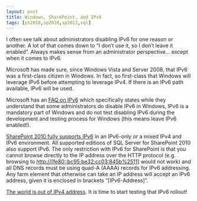 ```yaml
---
layout: post
title: Windows, SharePoint, and IPv6
tags: [ps2010,sp2010,sp2013,sql]
---
```


I often see talk about administrators disabling IPv6 for one reason or another.  A lot of that comes down to “I don’t use it, so I don’t leave it enabled”.  Always makes sense from an administrator perspective… except when it comes to IPv6.

Microsoft has made sure, since Windows Vista and Server 2008, that IPv6 was a first-class citizen in Windows.  In fact, so first-class that Windows will leverage IPv6 before attempting to leverage IPv4.  If there is an IPv6 path available, IPv6 will be used.

Microsoft has an [FAQ on IPv6](http://technet.microsoft.com/en-us/network/cc987595.aspx) which specifically states while they understand that some administrators do disable IPv6 in Windows, IPv6 is a mandatory part of Windows and do not test disabling IPv6 during the development and testing process for Windows (this means leave IPv6 enabled!).

[SharePoint 2010 fully supports IPv6](http://technet.microsoft.com/en-us/library/cc748826.aspx) in an IPv6-only or a mixed IPv4 and IPv6 environment.  All supported editions of SQL Server for SharePoint 2010 also support IPv6.  The only restriction with IPv6 for SharePoint is that you cannot browse directly to the IP address over the HTTP protocol (e.g. browsing to <http://[fe80::bc95:be32:cc03:845b%2511]> would not work) and all DNS records must be using quad-A (AAAA) records for IPv6 addressing.  Any farm element that otherwise can take an IP address will accept an IPv6 address, given it is enclosed in brackets “[IPv6-Address]”.

[The world is out of IPv4 address](http://en.wikipedia.org/wiki/IPv4_address_exhaustion).  It is time to start testing that IPv6 rollout!